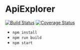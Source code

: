 # ApiExplorer

[![Build Status](https://travis-ci.com/janrain/ApiExplorer.svg?token=Hm8PR6HHS4tNshzYYwWD&branch=master)](https://travis-ci.com/janrain/ApiExplorer)
[![Coverage Status](https://coveralls.io/repos/github/janrain/ApiExplorer/badge.svg?branch=master)](https://coveralls.io/github/janrain/ApiExplorer?branch=master)

* `npm install`
* `npm run build`
* `npm start`

